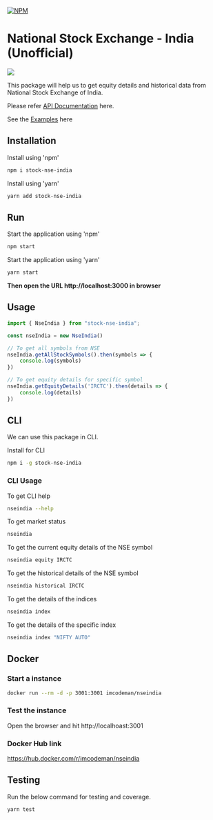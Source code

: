 [![NPM](https://nodei.co/npm/stock-nse-india.png)](https://nodei.co/npm/stock-nse-india/)

# National Stock Exchange - India (Unofficial) 
![](https://github.com/hi-imcodeman/stock-nse-india/workflows/CI/badge.svg)

This package will help us to get equity details and historical data from National Stock Exchange of India.

Please refer [API Documentation](https://hi-imcodeman.github.io/stock-nse-india) here.

See the [Examples](https://github.com/hi-imcodeman/stock-nse-india/tree/master/examples) here

## Installation

Install using 'npm'

```sh
npm i stock-nse-india
```

Install using 'yarn'

```sh
yarn add stock-nse-india
```
## Run
Start the application using 'npm'

```sh
npm start
```

Start the application using 'yarn'

```sh
yarn start
```

**Then open the URL http://localhost:3000 in browser**

## Usage
```javascript
import { NseIndia } from "stock-nse-india";

const nseIndia = new NseIndia()

// To get all symbols from NSE
nseIndia.getAllStockSymbols().then(symbols => {
    console.log(symbols)
})

// To get equity details for specific symbol
nseIndia.getEquityDetails('IRCTC').then(details => {
    console.log(details)
})
```
## CLI

We can use this package in CLI.

Install for CLI

```sh
npm i -g stock-nse-india
```

### CLI Usage

To get CLI help

```sh
nseindia --help
```

To get market status
```sh
nseindia
```

To get the current equity details of the NSE symbol
```sh
nseindia equity IRCTC
```

To get the historical details of the NSE symbol
```sh
nseindia historical IRCTC
```

To get the details of the indices
```sh
nseindia index
```

To get the details of the specific index
```sh
nseindia index "NIFTY AUTO"
```
## Docker
### Start a instance
```sh
docker run --rm -d -p 3001:3001 imcodeman/nseindia
```
### Test the instance
Open the browser and hit http://localhoast:3001

### Docker Hub link
https://hub.docker.com/r/imcodeman/nseindia

## Testing

Run the below command for testing and coverage.

```sh
yarn test
```